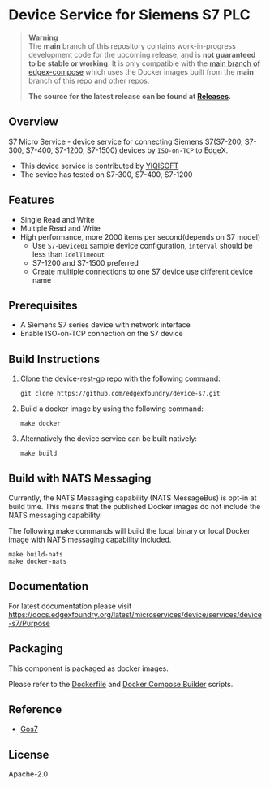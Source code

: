 # Device Service for Siemens S7 PLC

<!---
[![Build Status](https://jenkins.edgexfoundry.org/view/EdgeX%20Foundry%20Project/job/edgexfoundry/job/device-s7/job/main/badge/icon)](https://jenkins.edgexfoundry.org/view/EdgeX%20Foundry%20Project/job/edgexfoundry/job/device-s7/job/main/) [![Code Coverage](https://codecov.io/gh/edgexfoundry/device-s7/branch/main/graph/badge.svg?token=IUywg34zfH)](https://codecov.io/gh/edgexfoundry/device-s7) [![Go Report Card](https://goreportcard.com/badge/github.com/edgexfoundry/device-s7)](https://goreportcard.com/report/github.com/edgexfoundry/device-s7) [![GitHub Latest Dev Tag)](https://img.shields.io/github/v/tag/edgexfoundry/device-s7?include_prereleases&sort=semver&label=latest-dev)](https://github.com/edgexfoundry/device-s7/tags) ![GitHub Latest Stable Tag)](https://img.shields.io/github/v/tag/edgexfoundry/device-s7?sort=semver&label=latest-stable) [![GitHub License](https://img.shields.io/github/license/edgexfoundry/device-s7)](https://choosealicense.com/licenses/apache-2.0/) ![GitHub go.mod Go version](https://img.shields.io/github/go-mod/go-version/edgexfoundry/device-s7) [![GitHub Pull Requests](https://img.shields.io/github/issues-pr-raw/edgexfoundry/device-s7)](https://github.com/edgexfoundry/device-s7/pulls) [![GitHub Contributors](https://img.shields.io/github/contributors/edgexfoundry/device-s7)](https://github.com/edgexfoundry/device-s7/contributors) [![GitHub Committers](https://img.shields.io/badge/team-committers-green)](https://github.com/orgs/edgexfoundry/teams/device-s7-committers/members) [![GitHub Commit Activity](https://img.shields.io/github/commit-activity/m/edgexfoundry/device-s7)](https://github.com/edgexfoundry/device-s7/commits))
-->

> **Warning**  
> The **main** branch of this repository contains work-in-progress development code for the upcoming release, and is **not guaranteed to be stable or working**.
> It is only compatible with the [main branch of edgex-compose](https://github.com/edgexfoundry/edgex-compose) which uses the Docker images built from the **main** branch of this repo and other repos.
>
> **The source for the latest release can be found at [Releases](https://github.com/edgexfoundry/device-s7/releases).**

## Overview

S7 Micro Service - device service for connecting Siemens S7(S7-200, S7-300, S7-400, S7-1200, S7-1500) devices by `ISO-on-TCP` to EdgeX.

- This device service is contributed by [YIQISOFT](https://yiqisoft.cn)
- The sevice has tested on S7-300, S7-400, S7-1200

## Features

- Single Read and Write
- Multiple Read and Write
- High performance, more 2000 items per second(depends on S7 model)
  - Use `S7-Device01` sample device configuration, `interval` should be less than `IdelTimeout`
  - S7-1200 and S7-1500 preferred
  - Create multiple connections to one S7 device use different device name

## Prerequisites

- A Siemens S7 series device with network interface
- Enable ISO-on-TCP connection on the S7 device

## Build Instructions

1.  Clone the device-rest-go repo with the following command:

        git clone https://github.com/edgexfoundry/device-s7.git

2.  Build a docker image by using the following command:

        make docker

3.  Alternatively the device service can be built natively:

        make build

## Build with NATS Messaging

Currently, the NATS Messaging capability (NATS MessageBus) is opt-in at build time.
This means that the published Docker images do not include the NATS messaging capability.

The following make commands will build the local binary or local Docker image with NATS messaging capability included.

```shell
make build-nats
make docker-nats
```

## Documentation

For latest documentation please visit https://docs.edgexfoundry.org/latest/microservices/device/services/device-s7/Purpose

## Packaging

This component is packaged as docker images.

Please refer to the [Dockerfile](./Dockerfile) and [Docker Compose Builder](https://github.com/edgexfoundry/edgex-compose/tree/main/compose-builder) scripts.

## Reference

- [Gos7](https://github.com/robinson/gos7)

## License

Apache-2.0
